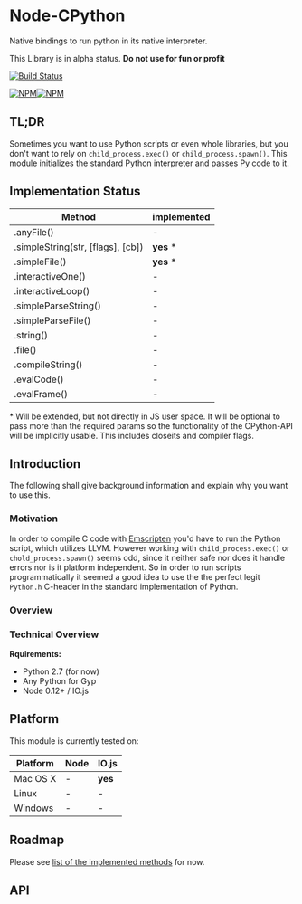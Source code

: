 # Node-CPython

Native bindings to run python in its native interpreter.

This Library is in alpha status. **Do not use for fun or profit**

[![Build Status](https://travis-ci.org/eljefedelrodeodeljefe/node-cpython.svg?branch=master)](https://travis-ci.org/eljefedelrodeodeljefe/node-cpython)

[![NPM](https://nodei.co/npm/cpython.png?downloads=true&downloadRank=true&stars=true)](https://nodei.co/npm/cpython/)[![NPM](https://nodei.co/npm-dl/cpython.png?months=6&height=2)](https://nodei.co/npm/cpython/)

## TL;DR

Sometimes you want to use Python scripts or even whole libraries, but you don't want to rely on `child_process.exec()` or `child_process.spawn()`. This module initializes the standard Python interpreter and passes Py code to it.

## Implementation Status<a name="status"></a>
| Method | implemented |
| --- | --- |
| .anyFile() | -  |
| .simpleString(str, [flags], [cb]) | **yes** \* |
| .simpleFile() | **yes** \* |
| .interactiveOne() | - |
| .interactiveLoop() | - |
| .simpleParseString() | - |
| .simpleParseFile() | - |
| .string() | - |
| .file() | - |
| .compileString() | - |
| .evalCode() | - |
| .evalFrame() | - |

\* Will be extended, but not directly in JS user space. It will be optional to pass more than the required params so the functionality of the CPython-API will be implicitly usable. This includes closeits and compiler flags.

## Introduction

The following shall give background information and explain why you want to use this.

### Motivation

In order to compile C code with [Emscripten](https://github.com/kripken/emscripten) you'd have to run the Python script, which utilizes LLVM. However working with `child_process.exec()` or `chold_process.spawn()` seems odd, since it neither safe nor does it handle errors nor is it platform independent.
So in order to run scripts programmatically it seemed a good idea to use the the perfect legit `Python.h` C-header in the standard implementation of Python.

### Overview

### Technical Overview

**Rquirements:**
* Python 2.7 (for now)
* Any Python for Gyp
* Node 0.12+ / IO.js

## Platform

This module is currently tested on:

| Platform | Node | IO.js |
| --- | --- | --- |
| Mac OS X | - | **yes** |
| Linux | - | - |
| Windows | - | - |

## Roadmap

Please see [list of the implemented methods](#status) for now.


## API

